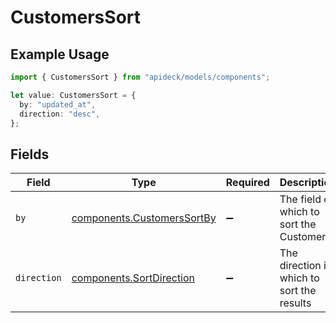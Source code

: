 # CustomersSort

## Example Usage

```typescript
import { CustomersSort } from "apideck/models/components";

let value: CustomersSort = {
  by: "updated_at",
  direction: "desc",
};
```

## Fields

| Field                                                                    | Type                                                                     | Required                                                                 | Description                                                              | Example                                                                  |
| ------------------------------------------------------------------------ | ------------------------------------------------------------------------ | ------------------------------------------------------------------------ | ------------------------------------------------------------------------ | ------------------------------------------------------------------------ |
| `by`                                                                     | [components.CustomersSortBy](../../models/components/customerssortby.md) | :heavy_minus_sign:                                                       | The field on which to sort the Customers                                 | updated_at                                                               |
| `direction`                                                              | [components.SortDirection](../../models/components/sortdirection.md)     | :heavy_minus_sign:                                                       | The direction in which to sort the results                               |                                                                          |